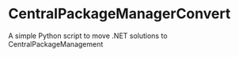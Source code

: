 # CentralPackageManagerConvert
A simple Python script to move .NET solutions to CentralPackageManagement
